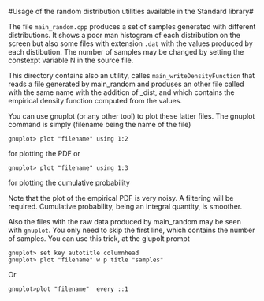 #Usage of the random distribution utilities available in the Standard library#


The file `main_random.cpp` produces a set of samples generated with
different distributions. It shows a poor man histogram of each
distribution on the screen but also some files with extension `.dat`
with the values produced by each distibution. The number of samples
may be changed by setting the constexpt variable N in the source file.

This directory contains also an utility, calles `main_writeDensityFunction` that reads a file generated by main_random and produses an other file called with the same name with the 
addition of _dist, and which contains the empirical density function computed from the values. 

You can use gnuplot (or any other tool) to plot these latter files. The gnuplot command is simply (filename being the name of the file)

    gnuplot> plot "filename" using 1:2 

for plotting the PDF or 

    gnuplot> plot "filename" using 1:3 

for plotting the cumulative probability

Note that the plot of the empirical PDF is very noisy. A filtering
will be required. Cumulative probability, being an integral quantity,
is smoother.

Also the files with the raw data produced by main_random may be seen
with `gnuplot`. You only need to skip the first line, which contains the
number of samples.  You can use this trick, at the glupolt prompt

    gnuplot> set key autotitle columnhead
    gnuplot> plot "filename" w p title "samples"

Or

    gnuplot>plot "filename"  every ::1


